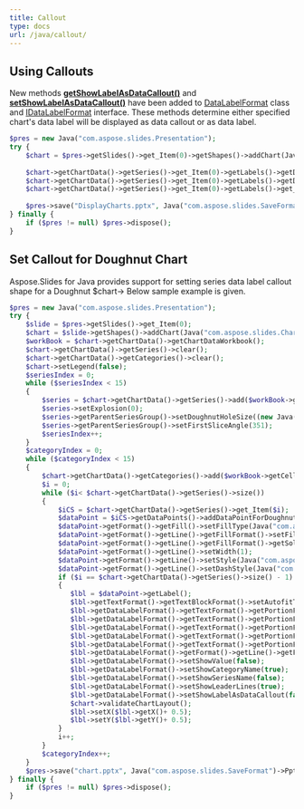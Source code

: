 ```yaml
---
title: Callout
type: docs
url: /java/callout/
---
```


## **Using Callouts**
New methods [**getShowLabelAsDataCallout()**](https://apireference.aspose.com/slides/java/com.aspose.slides/IDataLabelFormat#getShowLabelAsDataCallout--) and [**setShowLabelAsDataCallout()**](https://apireference.aspose.com/slides/java/com.aspose.slides/IDataLabelFormat#setShowLabelAsDataCallout-boolean-) have been added to [DataLabelFormat](http://www.aspose.com/api/java/slides/com.aspose.slides/classes/DataLabelFormat) class and [IDataLabelFormat](http://www.aspose.com/api/java/slides/com.aspose.slides/interfaces/IDataLabelFormat) interface. These methods determine either specified chart's data label will be displayed as data callout or as data label.

```php
$pres = new Java("com.aspose.slides.Presentation");
try {
    $chart = $pres->getSlides()->get_Item(0)->getShapes()->addChart(Java("com.aspose.slides.ChartType")->Pie, 50, 50, 500, 400);
    
    $chart->getChartData()->getSeries()->get_Item(0)->getLabels()->getDefaultDataLabelFormat()->setShowValue(true);
    $chart->getChartData()->getSeries()->get_Item(0)->getLabels()->getDefaultDataLabelFormat()->setShowLabelAsDataCallout(true);
    $chart->getChartData()->getSeries()->get_Item(0)->getLabels()->get_Item(2)->getDataLabelFormat()->setShowLabelAsDataCallout(false);
    
    $pres->save("DisplayCharts.pptx", Java("com.aspose.slides.SaveFormat")->Pptx);
} finally {
    if ($pres != null) $pres->dispose();
}
```

## **Set Callout for Doughnut Chart**
Aspose.Slides for Java provides support for setting series data label callout shape for a Doughnut $chart-> Below sample example is given. 

```php
$pres = new Java("com.aspose.slides.Presentation");
try {
    $slide = $pres->getSlides()->get_Item(0);
    $chart = $slide->getShapes()->addChart(Java("com.aspose.slides.ChartType")->Doughnut, 10, 10, 500, 500, false);
    $workBook = $chart->getChartData()->getChartDataWorkbook();
    $chart->getChartData()->getSeries()->clear();
    $chart->getChartData()->getCategories()->clear();
    $chart->setLegend(false);
    $seriesIndex = 0;
    while ($seriesIndex < 15)
    {
        $series = $chart->getChartData()->getSeries()->add($workBook->getCell(0, 0, $seriesIndex + 1, "SERIES " . $seriesIndex), $chart->getType());
        $series->setExplosion(0);
        $series->getParentSeriesGroup()->setDoughnutHoleSize((new Java("java.lang.Integer", 20))->byteValue());
        $series->getParentSeriesGroup()->setFirstSliceAngle(351);
        $seriesIndex++;
    }
    $categoryIndex = 0;
    while ($categoryIndex < 15)
    {
        $chart->getChartData()->getCategories()->add($workBook->getCell(0, $categoryIndex + 1, 0, "CATEGORY " . $categoryIndex));
        $i = 0;
        while ($i< $chart->getChartData()->getSeries()->size())
        {
            $iCS = $chart->getChartData()->getSeries()->get_Item($i);
            $dataPoint = $iCS->getDataPoints()->addDataPointForDoughnutSeries($workBook->getCell(0, $categoryIndex + 1, i + 1, 1));
            $dataPoint->getFormat()->getFill()->setFillType(Java("com.aspose.slides.FillType")->Solid);
            $dataPoint->getFormat()->getLine()->getFillFormat()->setFillType(Java("com.aspose.slides.FillType")->Solid);
            $dataPoint->getFormat()->getLine()->getFillFormat()->getSolidFillColor()->setColor(Java("java.awt.Color")->WHITE);
            $dataPoint->getFormat()->getLine()->setWidth(1);
            $dataPoint->getFormat()->getLine()->setStyle(Java("com.aspose.slides.LineStyle")->Single);
            $dataPoint->getFormat()->getLine()->setDashStyle(Java("com.aspose.slides.LineDashStyle")->Solid);
            if ($i == $chart->getChartData()->getSeries()->size() - 1)
            {
               $lbl = $dataPoint->getLabel();
               $lbl->getTextFormat()->getTextBlockFormat()->setAutofitType(Java("com.aspose.slides.TextAutofitType")->Shape);
               $lbl->getDataLabelFormat()->getTextFormat()->getPortionFormat()->setFontBold(Java("com.aspose.slides.NullableBool")->True);
               $lbl->getDataLabelFormat()->getTextFormat()->getPortionFormat()->setLatinFont(new  Java("com.aspose.slides.FontData", "DINPro-Bold"));
               $lbl->getDataLabelFormat()->getTextFormat()->getPortionFormat()->setFontHeight(12);
               $lbl->getDataLabelFormat()->getTextFormat()->getPortionFormat()->getFillFormat()->setFillType(Java("com.aspose.slides.FillType")->Solid);
               $lbl->getDataLabelFormat()->getTextFormat()->getPortionFormat()->getFillFormat()->getSolidFillColor()->setColor(Java("java.awt.Color")->LIGHT_GRAY);
               $lbl->getDataLabelFormat()->getFormat()->getLine()->getFillFormat()->getSolidFillColor()->setColor(Java("java.awt.Color")->WHITE);
               $lbl->getDataLabelFormat()->setShowValue(false);
               $lbl->getDataLabelFormat()->setShowCategoryName(true);
               $lbl->getDataLabelFormat()->setShowSeriesName(false);
               $lbl->getDataLabelFormat()->setShowLeaderLines(true);
               $lbl->getDataLabelFormat()->setShowLabelAsDataCallout(false);
               $chart->validateChartLayout();
               $lbl->setX($lbl->getX()+ 0.5);
               $lbl->setY($lbl->getY()+ 0.5);
            }
            i++;
        }
        $categoryIndex++;
    }
    $pres->save("chart.pptx", Java("com.aspose.slides.SaveFormat")->Pptx);
} finally {
    if ($pres != null) $pres->dispose();
}
```
